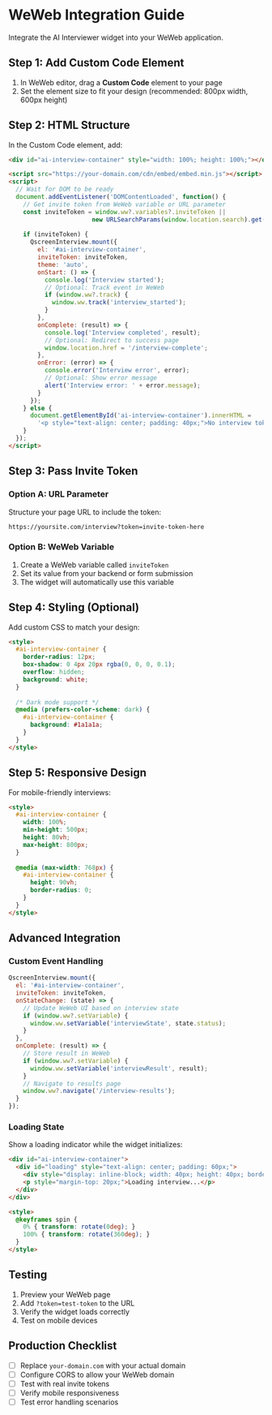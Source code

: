# WeWeb Integration Guide

Integrate the AI Interviewer widget into your WeWeb application.

## Step 1: Add Custom Code Element

1. In WeWeb editor, drag a **Custom Code** element to your page
2. Set the element size to fit your design (recommended: 800px width, 600px height)

## Step 2: HTML Structure

In the Custom Code element, add:

```html
<div id="ai-interview-container" style="width: 100%; height: 100%;"></div>

<script src="https://your-domain.com/cdn/embed/embed.min.js"></script>
<script>
  // Wait for DOM to be ready
  document.addEventListener('DOMContentLoaded', function() {
    // Get invite token from WeWeb variable or URL parameter
    const inviteToken = window.ww?.variables?.inviteToken || 
                       new URLSearchParams(window.location.search).get('token');
    
    if (inviteToken) {
      QscreenInterview.mount({
        el: '#ai-interview-container',
        inviteToken: inviteToken,
        theme: 'auto',
        onStart: () => {
          console.log('Interview started');
          // Optional: Track event in WeWeb
          if (window.ww?.track) {
            window.ww.track('interview_started');
          }
        },
        onComplete: (result) => {
          console.log('Interview completed', result);
          // Optional: Redirect to success page
          window.location.href = '/interview-complete';
        },
        onError: (error) => {
          console.error('Interview error', error);
          // Optional: Show error message
          alert('Interview error: ' + error.message);
        }
      });
    } else {
      document.getElementById('ai-interview-container').innerHTML = 
        '<p style="text-align: center; padding: 40px;">No interview token provided</p>';
    }
  });
</script>
```

## Step 3: Pass Invite Token

### Option A: URL Parameter
Structure your page URL to include the token:
```
https://yoursite.com/interview?token=invite-token-here
```

### Option B: WeWeb Variable
1. Create a WeWeb variable called `inviteToken`
2. Set its value from your backend or form submission
3. The widget will automatically use this variable

## Step 4: Styling (Optional)

Add custom CSS to match your design:

```html
<style>
  #ai-interview-container {
    border-radius: 12px;
    box-shadow: 0 4px 20px rgba(0, 0, 0, 0.1);
    overflow: hidden;
    background: white;
  }
  
  /* Dark mode support */
  @media (prefers-color-scheme: dark) {
    #ai-interview-container {
      background: #1a1a1a;
    }
  }
</style>
```

## Step 5: Responsive Design

For mobile-friendly interviews:

```html
<style>
  #ai-interview-container {
    width: 100%;
    min-height: 500px;
    height: 80vh;
    max-height: 800px;
  }
  
  @media (max-width: 768px) {
    #ai-interview-container {
      height: 90vh;
      border-radius: 0;
    }
  }
</style>
```

## Advanced Integration

### Custom Event Handling

```javascript
QscreenInterview.mount({
  el: '#ai-interview-container',
  inviteToken: inviteToken,
  onStateChange: (state) => {
    // Update WeWeb UI based on interview state
    if (window.ww?.setVariable) {
      window.ww.setVariable('interviewState', state.status);
    }
  },
  onComplete: (result) => {
    // Store result in WeWeb
    if (window.ww?.setVariable) {
      window.ww.setVariable('interviewResult', result);
    }
    // Navigate to results page
    window.ww?.navigate('/interview-results');
  }
});
```

### Loading State

Show a loading indicator while the widget initializes:

```html
<div id="ai-interview-container">
  <div id="loading" style="text-align: center; padding: 60px;">
    <div style="display: inline-block; width: 40px; height: 40px; border: 4px solid #f3f3f3; border-top: 4px solid #3498db; border-radius: 50%; animation: spin 1s linear infinite;"></div>
    <p style="margin-top: 20px;">Loading interview...</p>
  </div>
</div>

<style>
  @keyframes spin {
    0% { transform: rotate(0deg); }
    100% { transform: rotate(360deg); }
  }
</style>
```

## Testing

1. Preview your WeWeb page
2. Add `?token=test-token` to the URL
3. Verify the widget loads correctly
4. Test on mobile devices

## Production Checklist

- [ ] Replace `your-domain.com` with your actual domain
- [ ] Configure CORS to allow your WeWeb domain
- [ ] Test with real invite tokens
- [ ] Verify mobile responsiveness
- [ ] Test error handling scenarios
